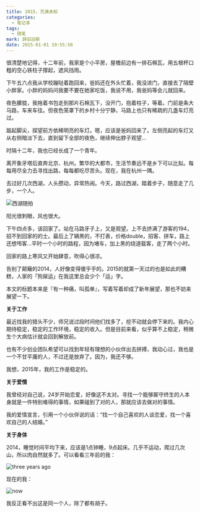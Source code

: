 ```yaml
---
title: 2015，充满未知
categories:
  - 笔记本
tags:
  - 随笔
mark: 辞旧迎新
date: 2015-01-01 19:55:58
---
```


很清楚地记得，十二年前，我家是个小平房，屋檐前边有一排石棉瓦，用五根杯口粗的空心铁柱子撑起，遮风挡雨。

下午五六点我从学校蹦哒着跑回来，爸妈还在外头忙着，我没进门，直接去了隔壁小胖家。小胖的妈妈问我要不要在她家吃饭，我说不用，我爸妈等会儿就回来。

夜色朦胧，我拖着书包走到那片石棉瓦下，没开门，抱着柱子，等着。门前是条大马路，车来车往。但夜色笼罩下的乡村十分宁静，马路上也只有稀疏的几盏车灯亮过。

踮起脚尖，探望前方依稀明亮的车灯。嗯，应该是爸妈回来了。左侧亮起的车灯又从右侧暗淡下去，直到留下全部的夜色，继续伸出脖子观望...

时隔十二年，我也已经长成了一个青年。

离开象牙塔后直奔北京、杭州。繁华的大都市，生活节奏远不是乡下可以比拟。每每用尽全力去寻找出路，每每都吃尽苦头。现在，我在杭州一隅。

去过好几次西湖，人头攒动，异常热闹。今天，路过西湖，踏着步子，随意走了几步，一个人。

![西湖随拍](https://cdn.jsdelivr.net/gh/barretlee/blog/blog/src/blogimgs/2015/01/01/5B9F5D5BF1977B7DAA99C06DE7E5847B.png)<!--<source src="http://barretlee.com/life/content/images/2015/Jan/5B9F5D5BF1977B7DAA99C06DE7E5847B.png">-->

阳光很刺眼，风也很大。

下午四点多，该回家了。站在马路牙子上，又是观望。上不去挤满了游客的194，招不到回家的的士。最后上了辆黑的，不打表，价格double，招客、拼车，路上还想甩客...平时一个小时的路程，因为堵车，加上黑的绕道载客，走了两个小时。

回家的路上寒风又开始肆意，吹得心很凉。

告别了颠簸的2014，人好像变得傻乎乎的。2015的就第一天过的也是如此的糟糕，人家的「狗屎运」在我这里总会少个「运」字。

本文的标题本来是『有一种痛，叫孤单』，写着写着却成了新年展望，那也不妨来展望一下。

**关于工作**

最近找我的猎头不少，师兄说过段时间他们找多了，挖不动就会停下来的。我内心期待稳定，稳定的工作环境，稳定的收入。但是目前来看，似乎算不上稳定，稍微生个大病估计就会回到解放前。

也有不少创业团队希望可以找到年轻有理想的小伙伴出去拼搏，我动心过，我也是一个不甘平庸的人，不过还是放弃了。因为，我还不够。

我想，2015年，我的工作是稳定的。

**关于爱情**

我曾经对自己说，24岁开始恋爱，好像这不太对。寻找一个能够厮守终生的人本身就是一件特别难得的事情，如果碰到了对的人，那就应该去做对的事情。

我的爱情宣言，引用一个小伙伴说的话：“找一个自己喜欢的人谈恋爱，找一个喜欢自己的人结婚。”

**关于身体**

2014，睡觉时间平均下来，应该是1点钟睡，9点起床。几乎不运动，爬过几次山，所以肉自然就多了。可以看看三年前的我：

![three years ago](https://cdn.jsdelivr.net/gh/barretlee/blog/blog/src/blogimgs/2015/01/01/avatar.jpg)<!--<source src="http://barretlee.com/life/content/images/2015/Jan/avatar.jpg">-->

现在的我：

![now](https://cdn.jsdelivr.net/gh/barretlee/blog/blog/src/blogimgs/2015/01/01/058E64230E3AF81806B5CFA6E53F465F.jpg)<!--<source src="http://barretlee.com/life/content/images/2015/Jan/058E64230E3AF81806B5CFA6E53F465F.jpg">-->

我反正看不出这是同一个人，除了都有胡子。